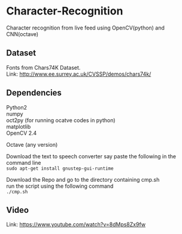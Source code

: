 # Character-Recognition
Character recognition from live feed using OpenCV(python) and CNN(octave)

## Dataset
Fonts from Chars74K Dataset.<br />
Link: http://www.ee.surrey.ac.uk/CVSSP/demos/chars74k/

## Dependencies

Python2 <br />
numpy <br />
oct2py (for running ocatve codes in python) <br />
matplotlib <br />
OpenCV 2.4 <br />

Octave (any version) <br />

Download the text to speech converter say
paste the following in the command line <br />
`sudo apt-get install gnustep-gui-runtime` <br />

Download the Repo and go to the directory containing cmp.sh <br />
run the script using the following command <br />
`./cmp.sh` <br />

## Video
Link: https://www.youtube.com/watch?v=8dMps8Zx9fw
